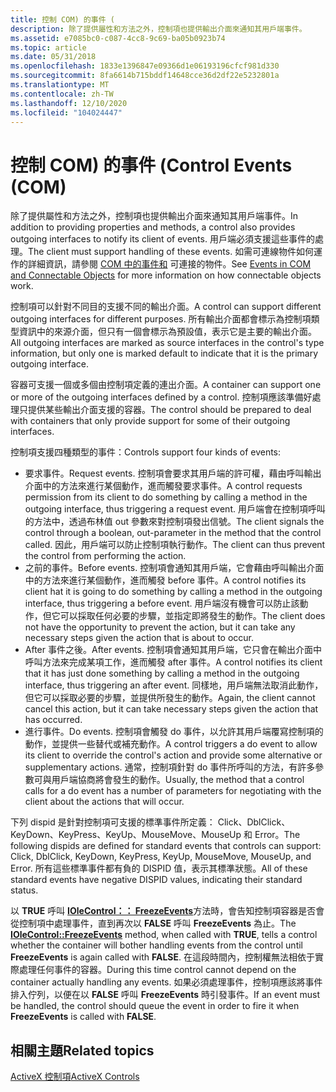 ```yaml
---
title: 控制 COM) 的事件 (
description: 除了提供屬性和方法之外，控制項也提供輸出介面來通知其用戶端事件。
ms.assetid: e7085bc0-c087-4cc8-9c69-ba05b0923b74
ms.topic: article
ms.date: 05/31/2018
ms.openlocfilehash: 1833e1396847e09366d1e06193196cfcf981d330
ms.sourcegitcommit: 8fa6614b715bddf14648cce36d2df22e5232801a
ms.translationtype: MT
ms.contentlocale: zh-TW
ms.lasthandoff: 12/10/2020
ms.locfileid: "104024447"
---
```

# <a name="control-events-com"></a><span data-ttu-id="bddb0-103">控制 COM) 的事件 (</span><span class="sxs-lookup"><span data-stu-id="bddb0-103">Control Events (COM)</span></span>

<span data-ttu-id="bddb0-104">除了提供屬性和方法之外，控制項也提供輸出介面來通知其用戶端事件。</span><span class="sxs-lookup"><span data-stu-id="bddb0-104">In addition to providing properties and methods, a control also provides outgoing interfaces to notify its client of events.</span></span> <span data-ttu-id="bddb0-105">用戶端必須支援這些事件的處理。</span><span class="sxs-lookup"><span data-stu-id="bddb0-105">The client must support handling of these events.</span></span> <span data-ttu-id="bddb0-106">如需可連線物件如何運作的詳細資訊，請參閱 [COM 中的事件和](events-in-com-and-connectable-objects.md) 可連接的物件。</span><span class="sxs-lookup"><span data-stu-id="bddb0-106">See [Events in COM and Connectable Objects](events-in-com-and-connectable-objects.md) for more information on how connectable objects work.</span></span>

<span data-ttu-id="bddb0-107">控制項可以針對不同目的支援不同的輸出介面。</span><span class="sxs-lookup"><span data-stu-id="bddb0-107">A control can support different outgoing interfaces for different purposes.</span></span> <span data-ttu-id="bddb0-108">所有輸出介面都會標示為控制項類型資訊中的來源介面，但只有一個會標示為預設值，表示它是主要的輸出介面。</span><span class="sxs-lookup"><span data-stu-id="bddb0-108">All outgoing interfaces are marked as source interfaces in the control's type information, but only one is marked default to indicate that it is the primary outgoing interface.</span></span>

<span data-ttu-id="bddb0-109">容器可支援一個或多個由控制項定義的連出介面。</span><span class="sxs-lookup"><span data-stu-id="bddb0-109">A container can support one or more of the outgoing interfaces defined by a control.</span></span> <span data-ttu-id="bddb0-110">控制項應該準備好處理只提供某些輸出介面支援的容器。</span><span class="sxs-lookup"><span data-stu-id="bddb0-110">The control should be prepared to deal with containers that only provide support for some of their outgoing interfaces.</span></span>

<span data-ttu-id="bddb0-111">控制項支援四種類型的事件：</span><span class="sxs-lookup"><span data-stu-id="bddb0-111">Controls support four kinds of events:</span></span>

-   <span data-ttu-id="bddb0-112">要求事件。</span><span class="sxs-lookup"><span data-stu-id="bddb0-112">Request events.</span></span> <span data-ttu-id="bddb0-113">控制項會要求其用戶端的許可權，藉由呼叫輸出介面中的方法來進行某個動作，進而觸發要求事件。</span><span class="sxs-lookup"><span data-stu-id="bddb0-113">A control requests permission from its client to do something by calling a method in the outgoing interface, thus triggering a request event.</span></span> <span data-ttu-id="bddb0-114">用戶端會在控制項呼叫的方法中，透過布林值 out 參數來對控制項發出信號。</span><span class="sxs-lookup"><span data-stu-id="bddb0-114">The client signals the control through a boolean, out-parameter in the method that the control called.</span></span> <span data-ttu-id="bddb0-115">因此，用戶端可以防止控制項執行動作。</span><span class="sxs-lookup"><span data-stu-id="bddb0-115">The client can thus prevent the control from performing the action.</span></span>
-   <span data-ttu-id="bddb0-116">之前的事件。</span><span class="sxs-lookup"><span data-stu-id="bddb0-116">Before events.</span></span> <span data-ttu-id="bddb0-117">控制項會通知其用戶端，它會藉由呼叫輸出介面中的方法來進行某個動作，進而觸發 before 事件。</span><span class="sxs-lookup"><span data-stu-id="bddb0-117">A control notifies its client hat it is going to do something by calling a method in the outgoing interface, thus triggering a before event.</span></span> <span data-ttu-id="bddb0-118">用戶端沒有機會可以防止該動作，但它可以採取任何必要的步驟，並指定即將發生的動作。</span><span class="sxs-lookup"><span data-stu-id="bddb0-118">The client does not have the opportunity to prevent the action, but it can take any necessary steps given the action that is about to occur.</span></span>
-   <span data-ttu-id="bddb0-119">After 事件之後。</span><span class="sxs-lookup"><span data-stu-id="bddb0-119">After events.</span></span> <span data-ttu-id="bddb0-120">控制項會通知其用戶端，它只會在輸出介面中呼叫方法來完成某項工作，進而觸發 after 事件。</span><span class="sxs-lookup"><span data-stu-id="bddb0-120">A control notifies its client that it has just done something by calling a method in the outgoing interface, thus triggering an after event.</span></span> <span data-ttu-id="bddb0-121">同樣地，用戶端無法取消此動作，但它可以採取必要的步驟，並提供所發生的動作。</span><span class="sxs-lookup"><span data-stu-id="bddb0-121">Again, the client cannot cancel this action, but it can take necessary steps given the action that has occurred.</span></span>
-   <span data-ttu-id="bddb0-122">進行事件。</span><span class="sxs-lookup"><span data-stu-id="bddb0-122">Do events.</span></span> <span data-ttu-id="bddb0-123">控制項會觸發 do 事件，以允許其用戶端覆寫控制項的動作，並提供一些替代或補充動作。</span><span class="sxs-lookup"><span data-stu-id="bddb0-123">A control triggers a do event to allow its client to override the control's action and provide some alternative or supplementary actions.</span></span> <span data-ttu-id="bddb0-124">通常，控制項針對 do 事件所呼叫的方法，有許多參數可與用戶端協商將會發生的動作。</span><span class="sxs-lookup"><span data-stu-id="bddb0-124">Usually, the method that a control calls for a do event has a number of parameters for negotiating with the client about the actions that will occur.</span></span>

<span data-ttu-id="bddb0-125">下列 dispid 是針對控制項可支援的標準事件所定義： Click、DblClick、KeyDown、KeyPress、KeyUp、MouseMove、MouseUp 和 Error。</span><span class="sxs-lookup"><span data-stu-id="bddb0-125">The following dispids are defined for standard events that controls can support: Click, DblClick, KeyDown, KeyPress, KeyUp, MouseMove, MouseUp, and Error.</span></span> <span data-ttu-id="bddb0-126">所有這些標準事件都有負的 DISPID 值，表示其標準狀態。</span><span class="sxs-lookup"><span data-stu-id="bddb0-126">All of these standard events have negative DISPID values, indicating their standard status.</span></span>

<span data-ttu-id="bddb0-127">以 **TRUE** 呼叫 [**IOleControl：： FreezeEvents**](/windows/desktop/api/OCIdl/nf-ocidl-iolecontrol-freezeevents)方法時，會告知控制項容器是否會從控制項中處理事件，直到再次以 **FALSE** 呼叫 **FreezeEvents** 為止。</span><span class="sxs-lookup"><span data-stu-id="bddb0-127">The [**IOleControl::FreezeEvents**](/windows/desktop/api/OCIdl/nf-ocidl-iolecontrol-freezeevents) method, when called with **TRUE**, tells a control whether the container will bother handling events from the control until **FreezeEvents** is again called with **FALSE**.</span></span> <span data-ttu-id="bddb0-128">在這段時間內，控制權無法相依于實際處理任何事件的容器。</span><span class="sxs-lookup"><span data-stu-id="bddb0-128">During this time control cannot depend on the container actually handling any events.</span></span> <span data-ttu-id="bddb0-129">如果必須處理事件，控制項應該將事件排入佇列，以便在以 **FALSE** 呼叫 **FreezeEvents** 時引發事件。</span><span class="sxs-lookup"><span data-stu-id="bddb0-129">If an event must be handled, the control should queue the event in order to fire it when **FreezeEvents** is called with **FALSE**.</span></span>

## <a name="related-topics"></a><span data-ttu-id="bddb0-130">相關主題</span><span class="sxs-lookup"><span data-stu-id="bddb0-130">Related topics</span></span>

<dl> <dt>

[<span data-ttu-id="bddb0-131">ActiveX 控制項</span><span class="sxs-lookup"><span data-stu-id="bddb0-131">ActiveX Controls</span></span>](activex-controls.md)
</dt> </dl>

 

 




